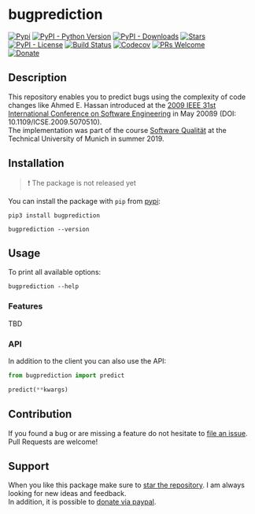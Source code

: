 # bugprediction

[![Pypi](https://img.shields.io/pypi/v/bugprediction.svg?style=flat-square)](https://pypi.python.org/pypi/bugprediction) [![PyPI - Python Version](https://img.shields.io/pypi/pyversions/bugprediction.svg?style=flat-square)](https://pypi.python.org/pypi/bugprediction) [![PyPI - Downloads](https://img.shields.io/pypi/dm/bugprediction.svg?style=flat-square)](https://pypistats.org/packages/bugprediction) [![Stars](https://img.shields.io/github/stars/HaaLeo/bug-prediction.svg?label=Stars&logo=github&style=flat-square)](https://github.com/HaaLeo/bug-prediction/stargazers)  
[![PyPI - License](https://img.shields.io/pypi/l/bugprediction.svg?style=flat-square)](https://raw.githubusercontent.com/HaaLeo/bug-prediction/master/LICENSE.txt) 
[![Build Status](https://img.shields.io/travis/HaaLeo/bug-prediction/master.svg?style=flat-square)](https://travis-ci.org/HaaLeo/bug-prediction) [![Codecov](https://img.shields.io/codecov/c/github/HaaLeo/bug-prediction.svg?style=flat-square)](https://codecov.io/gh/HaaLeo/bug-prediction) [![PRs Welcome](https://img.shields.io/badge/PRs-welcome-brightgreen.svg?style=flat-square)](http://makeapullrequest.com)  
[![Donate](https://img.shields.io/badge/☕️-Buy%20Me%20a%20Coffee-blue.svg?&style=flat-square)](https://www.paypal.me/LeoHanisch/3eur)

## Description

This repository enables you to predict bugs using the complexity of code changes like Ahmed E. Hassan introduced at the [2009 IEEE 31st International Conference on Software Engineering](https://ieeexplore.ieee.org/document/5070510) in May 200ß9 (DOI: 10.1109/ICSE.2009.5070510).  
The implementation was part of the course [Software Qualität](https://campus.tum.de/tumonline/wbLv.wbShowLVDetail?pStpSpNr=950402174) at the Technical University of Munich in summer 2019.

## Installation

> ❗️ The package is not released yet

You can install the package with `pip` from [pypi](https://pypi.org/project/bugprediction):

```
pip3 install bugprediction

bugprediction --version
```

## Usage

To print all available options:

```
bugprediction --help
```

### Features

TBD

### API

In addition to the client you can also use the API:

```python
from bugprediction import predict

predict(**kwargs)
```

## Contribution

If you found a bug or are missing a feature do not hesitate to [file an issue](https://github.com/HaaLeo/bug-prediction/issues/new/choose).  
Pull Requests are welcome!

## Support
When you like this package make sure to [star the repository](https://github.com/HaaLeo/bug-prediction/stargazers). I am always looking for new ideas and feedback.  
In addition, it is possible to [donate via paypal](https://www.paypal.me/LeoHanisch/3eur).
